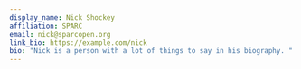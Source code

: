 ```yaml
---
display_name: Nick Shockey
affiliation: SPARC
email: nick@sparcopen.org
link_bio: https://example.com/nick
bio: "Nick is a person with a lot of things to say in his biography. "
---
```


